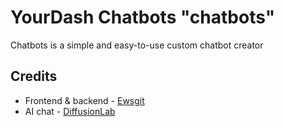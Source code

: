 # YourDash Chatbots "chatbots"
Chatbots is a simple and easy-to-use custom chatbot creator

## Credits

- Frontend & backend - [Ewsgit](https://github.com/ewsgit)
- AI chat - [DiffusionLab](../diffusion_lab/README.md)
